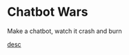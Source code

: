# Chatbot Wars

Make a chatbot, watch it crash and burn

[desc](http://cit.dixie.edu/cs/4200/assignments/midterm_project.xhtml)